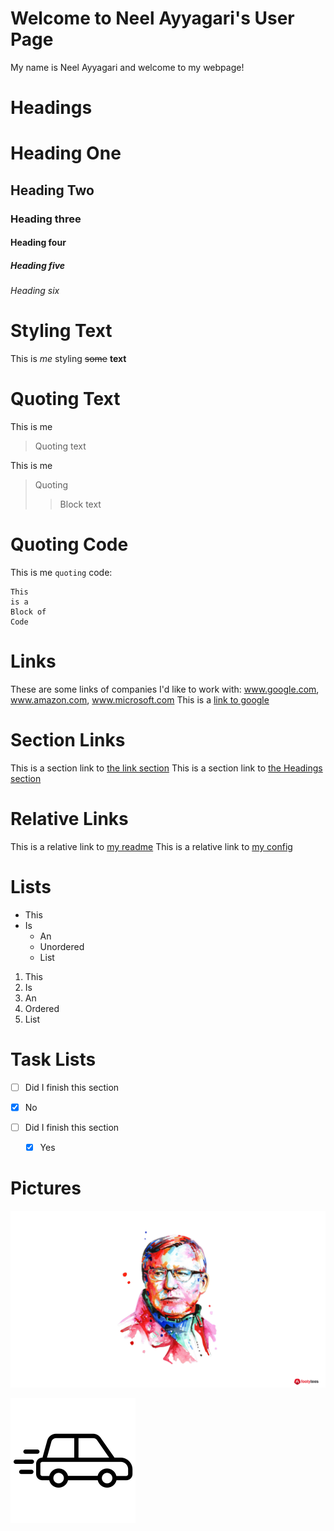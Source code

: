 # Welcome to Neel Ayyagari's User Page

My name is Neel Ayyagari and welcome to my webpage!

# Headings

# Heading One
## Heading Two
### Heading three
#### Heading four
##### Heading five
###### Heading six

# Styling Text

This is *me* styling ~~some~~ **text**

# Quoting Text

This is me 
> Quoting
> text

This is me
> Quoting
>> Block
> text

# Quoting Code
This is me `quoting` code:

```
This
is a 
Block of
Code
```

# Links

These are some links of companies I'd like to work with: www.google.com, www.amazon.com, www.microsoft.com
This is a [link to google](https://google.com) 

# Section Links

This is a section link to [the link section](#link)
This is a section link to [the Headings section](#Headings)

# Relative Links
This is a relative link to [my readme](README.md)
This is a relative link to [my config](_config.yml)

# Lists

* This
* Is
  * An 
  * Unordered
  * List

1. This
1. Is
  1. An 
  1. Ordered
  1. List
  
# Task Lists

- [ ] Did I finish this section
- [X] No

- [ ] Did I finish this section
  - [X] Yes
  
# Pictures

![First Picture](/SirAlexWallpaper.png "Good coach")

![Second Picture](/Car.png "Good Car")
